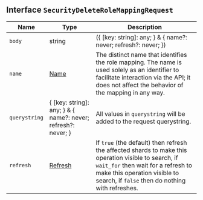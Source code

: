 ## Interface `SecurityDeleteRoleMappingRequest`

| Name | Type | Description |
| - | - | - |
| `body` | string | ({ [key: string]: any; } & { name?: never; refresh?: never; }) | All values in `body` will be added to the request body. |
| `name` | [Name](./Name.md) | The distinct name that identifies the role mapping. The name is used solely as an identifier to facilitate interaction via the API; it does not affect the behavior of the mapping in any way. |
| `querystring` | { [key: string]: any; } & { name?: never; refresh?: never; } | All values in `querystring` will be added to the request querystring. |
| `refresh` | [Refresh](./Refresh.md) | If `true` (the default) then refresh the affected shards to make this operation visible to search, if `wait_for` then wait for a refresh to make this operation visible to search, if `false` then do nothing with refreshes. |
